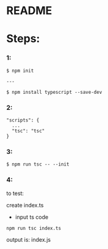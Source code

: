 
# README

# Steps:


### 1:

```console
$ npm init

---

$ npm install typescript --save-dev
```



### 2:

```console
"scripts": {
  ...
  "tsc": "tsc"
}
```



### 3:

```console
$ npm run tsc -- --init
```



### 4:

to test:

create index.ts
- input ts code

```console
npm run tsc index.ts
```

output is: index.js